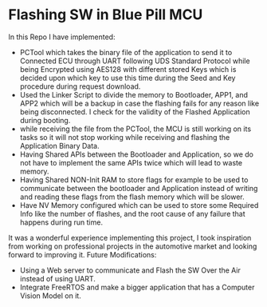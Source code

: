 # Flashing SW in Blue Pill MCU
In this Repo I have implemented:
- PCTool which takes the binary file of the application to send it to Connected ECU through UART following UDS Standard Protocol while being Encrypted using AES128 with different stored Keys which is decided upon which key to use this time during the Seed and Key   
  procedure during request download.
- Used the Linker Script to divide the memory to Bootloader, APP1, and APP2 which will be a backup in case the flashing fails for any reason like being disconnected. I check for the validity of the Flashed Application during booting.
- while receiving the file from the PCTool, the MCU is still working on its tasks so it will not stop working while receiving and flashing the Application Binary Data.
- Having Shared APIs between the Bootloader and Application, so we do not have to implement the same APIs twice which will lead to waste memory.
- Having Shared NON-Init RAM to store flags for example to be used to communicate between the bootloader and Application instead of writing and reading these flags from the flash memory which will be slower.
- Have NV Memory configured which can be used to store some Required Info like the number of flashes, and the root cause of any failure that happens during run time.


It was a wonderful experience implementing this project, I took inspiration from working on professional projects in the automotive market and looking forward to improving it.
Future Modifications:
- Using a Web server to communicate and Flash the SW Over the Air instead of using UART.
- Integrate FreeRTOS and make a bigger application that has a Computer Vision Model on it.
